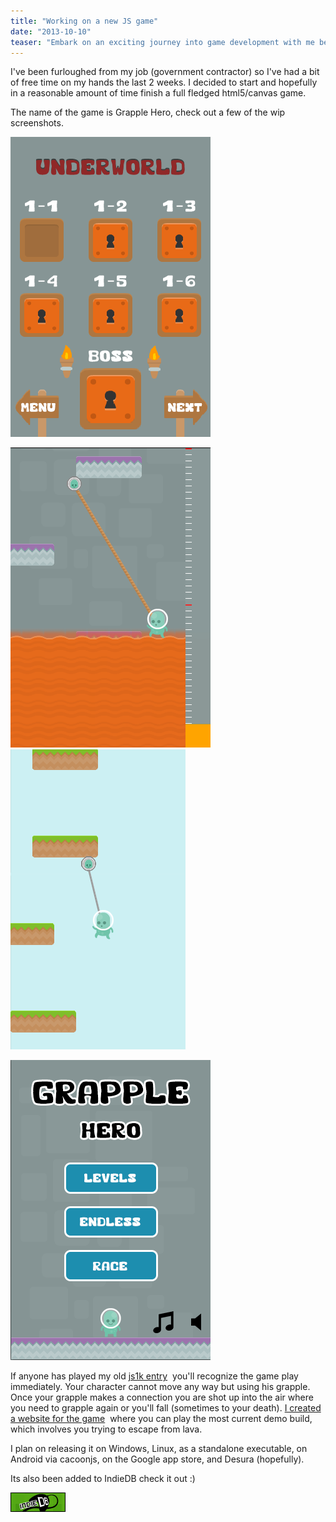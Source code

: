 ```yaml
---
title: "Working on a new JS game"
date: "2013-10-10"
teaser: "Embark on an exciting journey into game development with me being furloughed from my job dives into creating a full-fledged HTML5/canvas game. Get a sneak peek of the work-in-progress screenshots of "Grapple Hero" and explore the unique gameplay mechanics that revolve around grappling. Play the demo build and witness the thrilling escape from lava. Discover the platforms on which the game will be released and follow its progress on IndieDB."
---
```


I've been furloughed from my job (government contractor) so I've had a bit of free time on my hands the last 2 weeks. I decided to start and hopefully in a reasonable amount of time finish a full fledged html5/canvas game.

The name of the game is Grapple Hero, check out a few of the wip screenshots.

[![levelselect](images/levelselect.png)](http://media.indiedb.com/cache/images/games/1/27/26609/thumb_620x2000/levelselect.png)

[![grapple hero](images/grapple-hero.png)](http://www.somethinghitme.com/wp-content/uploads/2013/10/grapple-hero.png)[![grasstiles](images/grasstiles.png)](http://media.indiedb.com/cache/images/games/1/27/26609/thumb_620x2000/grasstiles.png")

[![menu progress](images/menu_progress.png)](http://media.indiedb.com/cache/images/games/1/27/26609/thumb_620x2000/menu_progress.png)

If anyone has played my old [js1k entry](http://js1k.com/2010-first/demo/755)  you'll recognize the game play immediately. Your character cannot move any way but using his grapple. Once your grapple makes a connection you are shot up into the air where you need to grapple again or you'll fall (sometimes to your death). [I created a website for the game](http://grapplehero.com/)  where you can play the most current demo build, which involves you trying to escape from lava.

I plan on releasing it on Windows, Linux, as a standalone executable, on Android via cacoonjs, on the Google app store, and Desura (hopefully).

Its also been added to IndieDB check it out :)

[![Grapple Hero Windows, Linux, Web, Mobile, Android, MetroTab game](images/indiedb_88x31.png)](http://www.indiedb.com/games/grapple-hero "Grapple Hero Windows, Linux, Web, Mobile, Android, MetroTab game")
